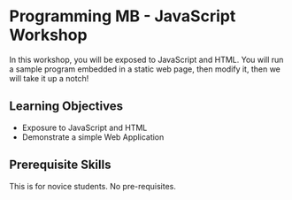 # Programming MB - JavaScript Workshop

In this workshop, you will be exposed to JavaScript and HTML. You will run a sample program embedded in a static web page, then modify it, then we will take it up a notch!

## Learning Objectives

- Exposure to JavaScript and HTML
- Demonstrate a simple Web Application

## Prerequisite Skills

This is for novice students. No pre-requisites.


